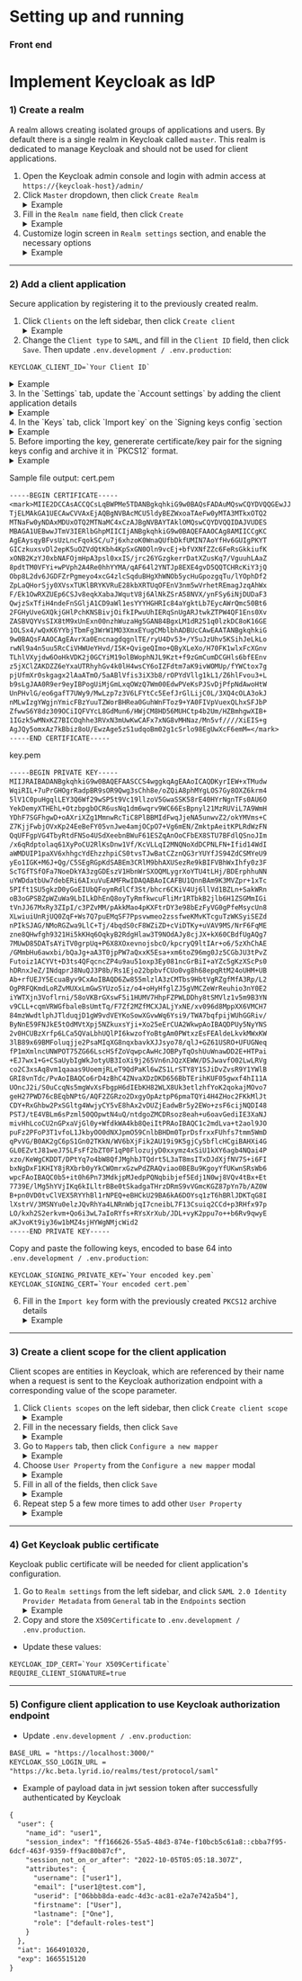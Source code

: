 # Setting up and running

### Front end



# Implement Keycloak as IdP

### 1) Create a realm

A realm allows creating isolated groups of applications and users. By default there is a single realm in Keycloak called `master`. This realm is dedicated to manage Keycloak and should not be used for client applications.

1. Open the Keycloak admin console and login with admin access at `https://{keycloak-host}/admin/`
2. Click `Master` dropdown, then click `Create Realm` <details><summary>Example</summary><img src="./assets/1-create-a-realm-2.png"/></details>
3. Fill in the `Realm name` field, then click `Create` <details><summary>Example</summary><img src="./assets/1-create-a-realm-3.png"/></details>
4. Customize login screen in `Realm settings` section, and enable the necessary options <details><summary>Example</summary><img src="./assets/1-create-a-realm-4.png"/></details>

---

### 2) Add a client application

Secure application by registering it to the previously created realm.

1. Click `Clients` on the left sidebar, then click `Create client` <details><summary>Example</summary><img src="./assets/2-add-client-1.png"/></details>
2. Change the `Client type` to `SAML`, and fill in the `Client ID` field, then click `Save`. Then update `.env.development / .env.production`: 

```
KEYCLOAK_CLIENT_ID=`Your Client ID`
```

<details><summary>Example</summary><img src="./assets/2-add-client-2.png"/></details>
3. In the `Settings` tab, update the `Account settings` by adding the client application details <details><summary>Example</summary><img src="./assets/2-add-client-3.png"/></details>
4. In the `Keys` tab, click `Import key` on the `Signing keys config `section <details><summary>Example</summary><img src="./assets/2-add-client-4.png"/></details>
5. Before importing the key, genererate certificate/key pair for the signing keys config and archive it in `PKCS12` format. <details><summary>Example</summary><p>Command to generate certificate/key pair:</p><code>openssl req -newkey rsa:2048 -nodes -keyout key.pem -x509 -days 3650 -out cert.pem</code><p>Command to archive in pkcs12 format:</p><code>openssl pkcs12 -export -out cert.p12 -in cert.pem -inkey key.pem -passin pass:password -passout pass:password -name "test"</code></details>

Sample file output:
cert.pem
```
-----BEGIN CERTIFICATE-----
<mark>MIIE2DCCAsACCQCsLqBWPMe5TDANBgkqhkiG9w0BAQsFADAuMQswCQYDVQQGEwJJ
TjELMAkGA1UECAwCVVAxEjAQBgNVBAcMCU5ldyBEZWxoaTAeFw0yMTA3MTkxOTQ2
MTNaFw0yNDAxMDUxOTQ2MTNaMC4xCzAJBgNVBAYTAklOMQswCQYDVQQIDAJVUDES
MBAGA1UEBwwJTmV3IERlbGhpMIICIjANBgkqhkiG9w0BAQEFAAOCAg8AMIICCgKC
AgEAysqyBFvsUzLncFqokSC/u7j6xhzoK0WnaQUfbDkfUMIN7AoYfHv6GUIgPKYT
GICzkuxsvDl2epK5uOZVdQtKbh4KpSxGN0Oln9vcEj+bfVXNfZZc6FeRsGkkiufK
xONB2KzYJ0xbNAFOjmHpA3psl0xxIS/jrc26YGzgkerrDatXZusKq7/VguuhLAaZ
8pdtTM0VFYi+wPVph2A4Re0hhYYMA/qAF64l2YNTJp8EXE4gvD5QQTCHRcKiY3jQ
Obp8L2dv6JGDFZrPgmeyo4xcG4zlcSqduBHgXhWNOb5ycHuGpozgqTu/lYOphDf2
ZpLaQHorSjy0XVsxTUKlBRYKVRuE28kbXRTUqOFEnV3nm5wVrhetREmagJzqAhWx
F/Ek1OwRXZUEp6CSJv8eqkXabaJWqutV8j6AlNkZSrA58NVX/ynFSy6iNjDUDaF3
QwjzSxTfiH4ndeFnSGljA1CD9aWl1esYYYHGHRIc84aYgktLb7EycAWrQmc50Bt6
2FGHyUveGXQkjGHlPchKNSBivjOifkIPwuUhIERqSnUgARJtwkZTPW4QF1Ens0Xv
ZASBVQYVsSIX8tM9xUnExn00nzhWuzaHg5GAN84BgxLM1dR251q0lzkDC8oK16GE
1OLSx4/wQxK6YYbjTbmFg3WrW1MO3XmxEYugCMblbhADBUcCAwEAATANBgkqhkiG
9w0BAQsFAAOCAgEAvrXa0EncnagdqgnlTE/ryU4Dv53+/Y5uJzUhv5KSihJeLkLo
rwNl9a4n5uu5RcCiVHWUeYHvd/I5K+QvigeQImo+QByXLeXo/H70FK1wlxFcXGnv
TLhlVXyjdw6OoHkVDK2j0GCYiM19olBWophNJL9Kzt+f9zGmCumDCGHls6bfEEnv
z5jXClZAKDZZ6eYxaUTRhyhGv4k0lH4wsCY6oIZFdtm7aK9ivWOMUp/fYWCtox7g
pjUfmXr0skgagx2lAaATmO/5aABlVfis3iX3b8/rOPYdVllg1kL1/Z6hlFvou3+L
b9sLgJAA0R9er9eyIBPogUiMjGmLxqOWzQ7Wm00EdwPVeKsPJSvDjPfpNdAwoHtW
UnPHvlG/eo6gafT7UWy9/MwLzp7z3V6LFYtCc5EefJrGlLijC0L/3XQ4cOLA3okJ
nMLwIzgYWgjnYmicFBzYuuTZWorBHRea0GuhWnFToz9+YA0FIVpVuexQLhxSFJbP
ZfwwS6Y8dz309OCiIQFVYcL8GdMun6/HWjCM8HD56MUHCtp4b2Um/HZBmhgwXIB+
1IGzk5wMNxKZ7BICOqhhe3RVxN3mUwKwCAFx7xNG8vMHNaz/Mn5vf////XiEIS+g
AgJQy5omxAz7kBbiz8oU/EwzAge5zS1udqoBm02g1cSrlo98EgUwXcF6emM=</mark>
-----END CERTIFICATE-----
```

key.pem
```
-----BEGIN PRIVATE KEY-----
MIIJRAIBADANBgkqhkiG9w0BAQEFAASCCS4wggkqAgEAAoICAQDKyrIEW+xTMudw
WqiRIL+7uPrGHOgrRadpBR9sOR9Qwg3sChh8e/oZQiA8phMYgLOS7Gy8OXZ6krm4
5lV1C0puHgqlLEY3Q6Wf29wSP5t9Vc19llzoV5GwaSSK58rE40HYrNgnTFs0AU6O
YekDemyXTHEhL+OtzbpgbOCR6usNq1dm6wqrv9WC66EsBpnyl21MzRUViL7A9WmH
YDhF7SGFhgwD+oAXriXZg1MmnwRcTiC8PlBBMIdFwqJjeNA5unwvZ2/okYMVms+C
Z7KjjFwbjOVxKp24EeBeFY05vnJwe4amjOCpO7+Vg6mEN/ZmktpAeitKPLRdWzFN
QqUFFgpVG4TbyRtdFNSo4USdXeebnBWuF61ESZqAnOoCFbEX8STU7BFdlQSnoJIm
/x6qRdptolaq61XyPoCU2RlKsDnw1Vf/KcVLLqI2MNQNoXdDCPNLFN+Ifid14WdI
aWMDUIP1paXV6xhhgcYdEhzzhpiCS0tvsTJwBatCZznQG3rYUYfJS94ZdCSMYeU9
yEo1IGK+M6J+Qg/C5SEgRGpKdSABEm3CRlM9bhAXUSezRe9kBIFVBhWxIhfy0z3F
ScTGfTSfOFa7NoeDkYA3zgGDEszV1HbnWrSXOQMLygrXoYTU4tLHj/BDErphhuNN
uYWDdatbUw7debERi6AIxuVuEAMFRwIDAQABAoICAFBU1QnnBAm9K3MVZpr+1xTc
5PIft1SU5gkzD0yGoEIUbQFoymRdlCf3St/bhcr6CKiV4Uj6llVd1BZLn+SakWRn
oB3oGPSBZpWZuWa9LbILkDhEnQ8oyTyRmfkwcuFliMr1RTbkB2jlb6H1ZSGMmIGi
tVnJJ67MxRy3ZIpI/c3PZvMM/pAkkMao4pKXFtrDY3e98bEzFyVG0gPfeMsycUn8
XLwiuiUnRjUQ0ZqF+Ws7Q7puEMqSF7Ppsvwmeo2zssfweKMvKTcguTzWKSyiSEZd
nPIkSJAG/NMoRGZwa9LlC+Tj/4bqdS0cF8WZiZD+cViDTKy+uVAV9MS/NrF6FqME
zne8QHwfgh9321Hi5kKHq6OqkyB2RdgHlaw3T9NOdAJy8cjJX+kX60CBdfUgAQg7
7MUwD85DATsAYiTV0grpUq+P6X8XOxevnojsbcO/kpcryQ9ltIAr+o6/5zXhChAE
/GMmbHu6awxbi/bQaJg+aA3T0jpPW7aQxxK5Esa+xm6toZ96mg0Jz5CGbJU3tPvZ
Futoiz1ACYVt+D3ts4QFqcncZP4u9au51oxp3Ey081ncGrBiI+aYZc5gKzXScPs0
hDRnxJeZ/INdqprJ8NuQJ3P8b/Rs1Ejo22bpbvfCUo0vg8h68epqRtM24oUHM+UB
Ab+rfUEJY5EcuaByv9CxAoIBAQD6Zw855mlzlA3zCMTbs9HbtVgRZgfMfA3Rp/L2
OgPRFQKmdLoRZvMUXxLmGwSYUzo5iz/o4+oHyHfglZJ5gVMCZeWrReuhio3nY0E2
iYWTXjn3Voflrni/58oVKBrGXswF5i1HUMV7HhpFZPWLDDhy8tSMVlz1v5m9B3YN
v9CLL+cqmVRWGfbaleBsUmtTq/F7Zf2MZfMCXJALjYxNE/xv096d8MppXX6VMCH7
84mzWwdtlphJTlduqjD1gW9vdVEYKoSowXGvwWq6Ysi9/TWA7bqfpijWUhGGRiv/
ByNnE59FNJkE5tOdMVtXpj5NZkuxsYji+Xo25eErCUA2WkwpAoIBAQDPUy5NyYNS
2v0HCUBzXrfp6LCa5QVaLbhUQlPI6kwzofYoBtgAm0PWtxzEsFEAldeLkvkMWxKW
3lB89x69BMFoluqjje2PsaMIqXG8nqxbavkXJJsyo78/qlJ+GZ61USRO+UFUGNeq
fP1mXmlncUNWPOT75ZG66LscHSfZoVqwpcAwHcJOBPyTqOshUuWnawDD2E+HTPai
+EJ7wx1+G+CSaUybIgWkJotyUB3IoXi9j265Vn6nJQzXEWW/DSJwavfO02LwLRVg
co2C3xsAq8vm1qaaas9UoemjRLeT9QdPaKl6wZS1LrSTY8Y1SJiDvZvsR9Y1YWlB
GRI8vnTdc/PvAoIBAQCo6rD4zBhC4ZNvaXDzDKD656BbTErihKUF05gwxf4hI11A
UOncJ2i/S0uCcqNs5mgWvXsFbgpH6dIEbKH82WLX8Uk3etlzhfYoK2qokajMOvo7
geH27PWD76cBEqbNPtG/AQF2ZGRzo2DxgyOpAztpP6pmaTQYi4H4ZHoc2FKkMlJt
CDY+RxGhbw2PxSGltg4WwjyCY5vE8hAx2vDUZjEadwBr5y2EWo+zsF6cijNQDI48
PSTJ/tE4VBLm6sPzml50QOpwtN4uQ/ntdgoZMCDRsoz8eah+u6oavGediIE3XaNJ
mivHhLcoCU2nGPxaVjGl0y+WfdkWA4kb8QeiItPRAoIBAQC1c2mdLva+t2aol9JO
puFz2PFoP3T1vfoL1JkbyOO0dNXJpmO59CnlbBHDm0TprDsfrxxFUhfs7tmm5WmD
qPvVG/B0AK2gC6pS1Gn02TKkN/WV6bXjFik2AU19i9K5gjCy5bflcHCgiBAHXi4G
GL0EZvtJ81weJ75LFsFf2bZT0F1qP0FlozujyD0xxymz4xSiU1kXY6agb4NQai4P
xzo/KeWgCKDDT/DPtYq7o4bW8QfJMghbJTQdrt5L3aT8msITxDJdXjfNV7S+i6FI
bxNgDxF1KHIY8jRXbrb0yYkCWOmrxGzwPdZRAQviao0BEBu9KgoyYfUKwnSRsWb6
wpcFAoIBAQC0b5+it0h6Pn73MdkjpMJedpPQNqbibjef5Edj1N0wj8VQv4tBx+Et
7739E/lMg5hYVjIKq6kILltrBBe0tSkadgaTHrzDRmS9vVGmcKGZ87pYn7b/AZ0W
B+pn0VD0tvClVEX5RYYhBl1rNPEQ+eBHCkU29BA6kA6DOYsq1zT6hBRlJDKTqG8I
lXstrV/3MSNYu0elzJQvRhYa4LNRnWbjqI7cneibL7F13Csuiq2CCd+p3RHfx97p
LO/kxh2S2erkvm+Qo6i3wL7aIoRYfs+RYsXrXub/JDL+vyK2ppu7o++b6Rv9qwyE
aKJvoKt9iy36w1bMZ4sjHYWgNMjcWid2
-----END PRIVATE KEY-----
```

Copy and paste the following keys, encoded to base 64 into `.env.development / .env.production`:

```
KEYCLOAK_SIGNING_PRIVATE_KEY=`Your encoded key.pem`
KEYCLOAK_SIGNING_CERT=`Your encoded cert.pem`
```

6. Fill in the `Import key` form with the previously created `PKCS12` archive details <details><summary>Example</summary><img src="./assets/2-add-client-5.png"/></details>

---

### 3) Create a client scope for the client application

Client scopes are entities in Keycloak, which are referenced by their name when a request is sent to the Keycloak authorization endpoint with a corresponding value of the scope parameter.

1. Click `Clients scopes` on the left sidebar, then click `Create client scope` <details><summary>Example</summary><img src="./assets/3-create-a-client-scope-1.png"/></details>
2. Fill in the necessary fields, then click `Save` <details><summary>Example</summary><img src="./assets/3-create-a-client-scope-2.png"/></details>
3. Go to `Mappers` tab, then click `Configure a new mapper` <details><summary>Example</summary><img src="./assets/3-create-a-client-scope-3.png"/></details>
4. Choose `User Property` from the `Configure a new mapper` modal <details><summary>Example</summary><img src="./assets/3-create-a-client-scope-4.png"/></details>
5. Fill in all of the fields, then click `Save` <details><summary>Example</summary><img src="./assets/3-create-a-client-scope-5.png"/></details>
6. Repeat step 5 a few more times to add other `User Property` <details><summary>Example</summary><pre>
{
"name": "username",
"protocol": "saml",
"user.attribute": "username",
"friendly.name": "username",
"attribute.name": "username"
},
{
"name": "email",
"protocol": "saml",
"user.attribute": "email",
"friendly.name": "email",
"attribute.name": "email"
},
{
"name": "userid",
"protocol": "saml",
"user.attribute": "id",
"friendly.name": "userid",
"attribute.name": "userid"
},
{
"name": "firstname",
"protocol": "saml",
"user.attribute": "firstName",
"friendly.name": "firstname",
"attribute.name": "firstname"
},
{
"name": "lastname",
"protocol": "saml",
"user.attribute": "lastName",
"friendly.name": "lastname",
"attribute.name": "lastname"
}
</pre></details>

---

### 4) Get Keycloak public certificate

Keycloak public certificate will be needed for client application's configuration.

1. Go to `Realm settings` from the left sidebar, and click `SAML 2.0 Identity Provider Metadata` from `General` tab in the `Endpoints` section <details><summary>Example</summary><img src="./assets/4-get-idp-public-certificate-1.png"/></details>
2. Copy and store the `X509Certificate` to `.env.development / .env.production`.
- Update these values:

```
KEYCLOAK_IDP_CERT=`Your X509Certificate`
REQUIRE_CLIENT_SIGNATURE=true
```

---

### 5) Configure client application to use Keycloak authorization endpoint

- Update `.env.development / .env.production`:

```
BASE_URL = "https://localhost:3000/"
KEYCLOAK_SSO_LOGIN_URL = "https://kc.beta.lyrid.io/realms/test/protocol/saml"
```


- Example of payload data in jwt session token after successfully authenticated by Keycloak

```
{
  "user": {
    "name_id": "user1",
    "session_index": "ff166626-55a5-48d3-874e-f10bcb5c61a8::cbba7f95-6dcf-463f-9359-ff9ac80b87cf",
    "session_not_on_or_after": "2022-10-05T05:05:18.307Z",
    "attributes": {
      "username": ["user1"],
      "email": ["user1@test.com"],
      "userid": ["06bbb8da-eadc-4d3c-ac81-e2a7e742a5b4"],
      "firstname": ["User"],
      "lastname": ["One"],
      "role": ["default-roles-test"]
    }
  },
  "iat": 1664910320,
  "exp": 1665515120
}
```
